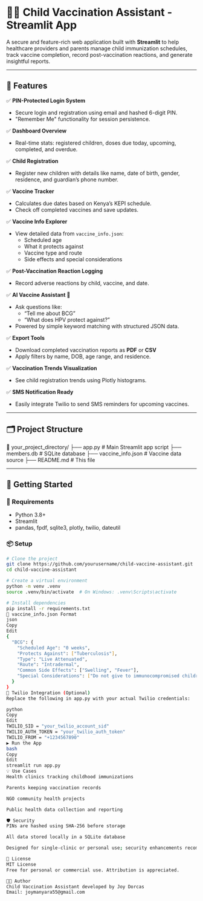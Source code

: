 # 🧒💉 Child Vaccination Assistant - Streamlit App

A secure and feature-rich web application built with **Streamlit** to help healthcare providers and parents manage child immunization schedules, track vaccine completion, record post-vaccination reactions, and generate insightful reports.

---

## 📌 Features

✅ **PIN-Protected Login System**  
- Secure login and registration using email and hashed 6-digit PIN.  
- "Remember Me" functionality for session persistence.

✅ **Dashboard Overview**  
- Real-time stats: registered children, doses due today, upcoming, completed, and overdue.

✅ **Child Registration**  
- Register new children with details like name, date of birth, gender, residence, and guardian’s phone number.

✅ **Vaccine Tracker**  
- Calculates due dates based on Kenya’s KEPI schedule.  
- Check off completed vaccines and save updates.

✅ **Vaccine Info Explorer**  
- View detailed data from `vaccine_info.json`:  
  - Scheduled age  
  - What it protects against  
  - Vaccine type and route  
  - Side effects and special considerations

✅ **Post-Vaccination Reaction Logging**  
- Record adverse reactions by child, vaccine, and date.

✅ **AI Vaccine Assistant 🤖**  
- Ask questions like:
  - “Tell me about BCG”
  - “What does HPV protect against?”  
- Powered by simple keyword matching with structured JSON data.

✅ **Export Tools**  
- Download completed vaccination reports as **PDF** or **CSV**  
- Apply filters by name, DOB, age range, and residence.

✅ **Vaccination Trends Visualization**  
- See child registration trends using Plotly histograms.

✅ **SMS Notification Ready**  
- Easily integrate Twilio to send SMS reminders for upcoming vaccines.

---

## 🗂️ Project Structure

📁 your_project_directory/
├── app.py # Main Streamlit app script
├── members.db # SQLite database
├── vaccine_info.json # Vaccine data source
├── README.md # This file


---

## 🚀 Getting Started

### 🔧 Requirements

- Python 3.8+
- Streamlit
- pandas, fpdf, sqlite3, plotly, twilio, dateutil

### 📦 Setup

```bash
# Clone the project
git clone https://github.com/yourusername/child-vaccine-assistant.git
cd child-vaccine-assistant

# Create a virtual environment
python -m venv .venv
source .venv/bin/activate  # On Windows: .venv\Scripts\activate

# Install dependencies
pip install -r requirements.txt
🧬 vaccine_info.json Format
json
Copy
Edit
{
  "BCG": {
    "Scheduled Age": "0 weeks",
    "Protects Against": ["Tuberculosis"],
    "Type": "Live Attenuated",
    "Route": "Intradermal",
    "Common Side Effects": ["Swelling", "Fever"],
    "Special Considerations": ["Do not give to immunocompromised children"]
  }
}
🔐 Twilio Integration (Optional)
Replace the following in app.py with your actual Twilio credentials:

python
Copy
Edit
TWILIO_SID = "your_twilio_account_sid"
TWILIO_AUTH_TOKEN = "your_twilio_auth_token"
TWILIO_FROM = "+1234567890"
▶️ Run the App
bash
Copy
Edit
streamlit run app.py
💡 Use Cases
Health clinics tracking childhood immunizations

Parents keeping vaccination records

NGO community health projects

Public health data collection and reporting

🛡️ Security
PINs are hashed using SHA-256 before storage

All data stored locally in a SQLite database

Designed for single-clinic or personal use; security enhancements recommended for public deployments

📜 License
MIT License
Free for personal or commercial use. Attribution is appreciated.

👩‍💻 Author
Child Vaccination Assistant developed by Joy Dorcas
Email: joymanyara55@gmail.com
